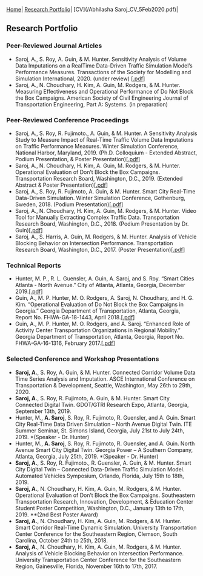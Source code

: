 [Home](README.md)| [Research Portfolio](/research.md)| [CV](/Abhilasha Saroj_CV_5Feb2020.pdf)|

## Research Portfolio

### Peer-Reviewed Journal Articles
- Saroj, A., S. Roy, A. Guin, & M. Hunter. Sensitivity Analysis of Volume Data Imputations on a RealTime Data-Driven Traffic Simulation Model’s Performance Measures. Transactions of the Society for Modelling and Simulation International, 2020. (under review) [[.pdf]]()
- Saroj, A., N. Choudhary, H. Kim, A. Guin, M. Rodgers, & M. Hunter. Measuring Effectiveness and Operational Performance of Do Not Block the Box Campaigns. American Society of Civil Engineering Journal of Transportation Engineering, Part A: Systems. (in preparation)

### Peer-Reviewed Conference Proceedings
- Saroj, A., S. Roy, R. Fujimoto., A. Guin, & M. Hunter. A Sensitivity Analysis Study to Measure Impact of Real-Time Traffic Volume Data Imputations on Traffic Performance Measures. Winter Simulation Conference, National Harbor, Maryland, 2019. (Ph.D. Colloquium - Extended Abstract, Podium Presentation, & Poster Presentation)[[.pdf]]()
- Saroj, A., N. Choudhary, H. Kim, A. Guin, M. Rodgers, & M. Hunter. Operational Evaluation of Don’t Block the Box Campaigns. Transportation Research Board, Washington, D.C., 2019. (Extended Abstract & Poster Presentation)[[.pdf]]()
- Saroj, A., S. Roy, R. Fujimoto, A. Guin, & M. Hunter. Smart City Real-Time Data-Driven Simulation. Winter Simulation Conference, Gothenburg, Sweden, 2018. (Podium Presentation)[[.pdf]]()
- Saroj, A., N. Choudhary, H. Kim, A. Guin, M. Rodgers, & M. Hunter. Video Tool for Manually Extracting Complex Traffic Data. Transportation Research Board, Washington, D.C., 2018. (Podium Presentation by Dr. Guin)[[.pdf]]()
- Saroj, A., S. Harris, A. Guin, M. Rodgers, & M. Hunter. Analysis of Vehicle Blocking Behavior on Intersection Performance. Transportation Research Board, Washington, D.C., 2017. (Poster Presentation)[[.pdf]]()

### Technical Reports
- Hunter, M. P., R. L. Guensler, A. Guin, A. Saroj, and S. Roy. “Smart Cities Atlanta - North Avenue.” City of Atlanta, Atlanta, Georgia, December 2019.[[.pdf]]()
- Guin, A., M. P. Hunter, M. O. Rodgers, A. Saroj, N. Choudhary, and H. G. Kim. “Operational Evaluation of Do Not Block the Box Campaigns in Georgia.” Georgia Department of Transportation, Atlanta, Georgia, Report No. FHWA-GA-18-1443, April 2018.[[.pdf]]()
- Guin, A., M. P. Hunter, M. O. Rodgers, and A. Saroj. “Enhanced Role of Activity Center Transportation Organizations in Regional Mobility.” Georgia Department of Transportation, Atlanta, Georgia, Report No. FHWA-GA-16-1316, February 2017.[[.pdf]]()

### Selected Conference and Workshop Presentations
- **Saroj, A.**, S. Roy, A. Guin, & M. Hunter. Connected Corridor Volume Data Time Series Analysis and Imputation. ASCE International Conference on Transportation & Development, Seattle, Washington, May 26th to 29th, 2020.
- **Saroj, A.**, S. Roy, R. Fujimoto, A. Guin, & M. Hunter. Smart City Connected Digital Twin. GDOT/GTRI Research Expo, Atlanta, Georgia, September 13th, 2019.
- Hunter, M., **A. Saroj**, S. Roy, R. Fujimoto, R. Guensler, and A. Guin. Smart City Real-Time Data Driven Simulation – North Avenue Digital Twin. ITE Summer Seminar, St. Simons Island, Georgia, July 21st to July 24th, 2019. *(Speaker - Dr. Hunter) 
- Hunter, M., **A. Saroj**, S. Roy, R. Fujimoto, R. Guensler, and A. Guin. North Avenue Smart City Digital Twin. Georgia Power – A Southern Company, Atlanta, Georgia, July 25th, 2019. *(Speaker - Dr. Hunter) 
- **Saroj, A.**, S. Roy, R. Fujimoto., R. Guensler, A. Guin, & M. Hunter. Smart City Digital Twin – Connected Data-Driven Traffic Simulation Model. Automated Vehicles Symposium, Orlando, Florida, July 15th to 18th, 2019.
- **Saroj, A.**, N. Choudhary, H. Kim, A. Guin, M. Rodgers, & M. Hunter. Operational Evaluation of Don’t Block the Box Campaigns. Southeastern Transportation Research, Innovation, Development, & Education Center Student Poster Competition, Washington, D.C., January 13th to 17th, 2019. **(2nd Best Poster Award) 
- **Saroj, A.**, N. Choudhary, H. Kim, A. Guin, M. Rodgers, & M. Hunter. Smart Corridor Real-Time Dynamic Simulation. University Transportation Center Conference for the Southeastern Region, Clemson, South Carolina, October 24th to 25th, 2018.   
- **Saroj, A.**, N. Choudhary, H. Kim, A. Guin, M. Rodgers, & M. Hunter. Analysis of Vehicle Blocking Behavior on Intersection Performance. University Transportation Center Conference for the Southeastern Region, Gainesville, Florida, November 16th to 17th, 2017.
 


